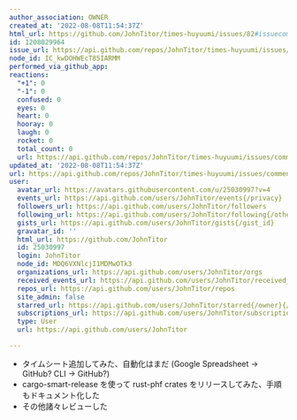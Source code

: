 ```yaml
---
author_association: OWNER
created_at: '2022-08-08T11:54:37Z'
html_url: https://github.com/JohnTitor/times-huyuumi/issues/82#issuecomment-1208029964
id: 1208029964
issue_url: https://api.github.com/repos/JohnTitor/times-huyuumi/issues/82
node_id: IC_kwDOHWEcT85IARMM
performed_via_github_app: 
reactions:
  "+1": 0
  "-1": 0
  confused: 0
  eyes: 0
  heart: 0
  hooray: 0
  laugh: 0
  rocket: 0
  total_count: 0
  url: https://api.github.com/repos/JohnTitor/times-huyuumi/issues/comments/1208029964/reactions
updated_at: '2022-08-08T11:54:37Z'
url: https://api.github.com/repos/JohnTitor/times-huyuumi/issues/comments/1208029964
user:
  avatar_url: https://avatars.githubusercontent.com/u/25030997?v=4
  events_url: https://api.github.com/users/JohnTitor/events{/privacy}
  followers_url: https://api.github.com/users/JohnTitor/followers
  following_url: https://api.github.com/users/JohnTitor/following{/other_user}
  gists_url: https://api.github.com/users/JohnTitor/gists{/gist_id}
  gravatar_id: ''
  html_url: https://github.com/JohnTitor
  id: 25030997
  login: JohnTitor
  node_id: MDQ6VXNlcjI1MDMwOTk3
  organizations_url: https://api.github.com/users/JohnTitor/orgs
  received_events_url: https://api.github.com/users/JohnTitor/received_events
  repos_url: https://api.github.com/users/JohnTitor/repos
  site_admin: false
  starred_url: https://api.github.com/users/JohnTitor/starred{/owner}{/repo}
  subscriptions_url: https://api.github.com/users/JohnTitor/subscriptions
  type: User
  url: https://api.github.com/users/JohnTitor

---
```

- タイムシート追加してみた、自動化はまだ (Google Spreadsheet -> GitHub? CLI -> GitHub?)
- cargo-smart-release を使って rust-phf crates をリリースしてみた、手順もドキュメント化した
- その他諸々レビューした

